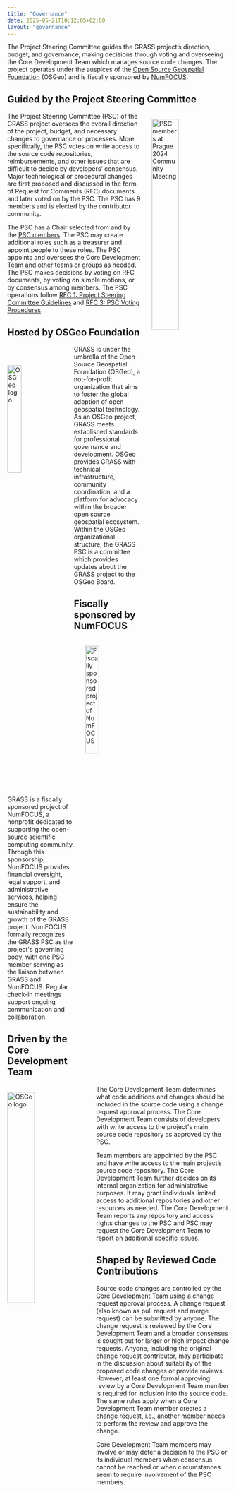 ```yaml
---
title: "Governance"
date: 2025-05-21T10:12:05+02:00
layout: "governance"
---
```


The Project Steering Committee guides the GRASS project’s direction, budget, and
governance, making decisions through voting and overseeing the Core Development
Team which manages source code changes. The project operates under the auspices
of the [Open Source Geospatial Foundation](https://www.osgeo.org/) (OSGeo)
and is fiscally sponsored by [NumFOCUS](https://numfocus.org/).

## Guided by the Project Steering Committee

<a href="/images/other/grass_psc_team_prague_2024.jpg">
  <img src="/images/other/grass_psc_team_prague_2024.jpg"
   alt="PSC members at Prague 2024 Community Meeting"
   title="PSC members at Prague 2024 Community Meeting"
   width="35%" style="float:right;padding-left:25px;padding-top:15px">
</a>

The Project Steering Committee (PSC) of the GRASS project oversees the
overall direction of the project, budget, and necessary changes to governance or
processes. More specifically, the PSC votes on write access to the source code
repositories, reimbursements, and other issues that are difficult to decide by
developers’ consensus. Major technological or procedural changes are first
proposed and discussed in the form of Request for Comments (RFC) documents and
later voted on by the PSC. The PSC has 9 members and is elected by the
contributor community.

The PSC has a Chair selected from and by the <a href="/about/team">PSC
members</a>. The PSC may create additional roles such as a treasurer and appoint
people to these roles. The PSC appoints and oversees the Core Development Team
and other teams or groups as needed. The PSC makes decisions by voting on RFC
documents, by voting on simple motions, or by consensus among members. The PSC
operations follow [RFC 1: Project Steering Committee
Guidelines](https://github.com/OSGeo/grass/blob/main/doc/development/rfc/PSC_guidelines.md)
and [RFC 3: PSC Voting
Procedures](https://github.com/OSGeo/grass/blob/main/doc/development/rfc/PSC_voting_procedures.md).

## Hosted by OSGeo Foundation
<a href="https://osgeo.org">
  <img src="/images/logos/osgeo-project.svg"
   alt="OSGeo logo"
   title="Open Source Geospatial Foundation"
   width="25%" style="float:left;padding-right:25px;padding-top:45px">
</a>

GRASS is under the umbrella of the Open Source Geospatial Foundation
(OSGeo), a not-for-profit organization that aims to foster the global adoption
of open geospatial technology.
As an OSGeo project, GRASS meets established standards for professional governance and development.
OSGeo provides GRASS with technical infrastructure, community coordination,
and a platform for advocacy within the broader open source geospatial ecosystem.
Within the OSGeo organizational structure, the GRASS
PSC is a committee which provides updates about the GRASS project to the
OSGeo Board.

## Fiscally sponsored by NumFOCUS
<a href="https://osgeo.org">
  <img src="/images/logos/numfocus_logo.svg"
   alt="Fiscally sponsored project of NumFOCUS"
   title="NumFOCUS"
   width="25%" style="float:right;padding-left:25px;padding-top:15px">
</a>

GRASS is a fiscally sponsored project of NumFOCUS, a
nonprofit dedicated to supporting the open-source scientific computing community.
Through this sponsorship, NumFOCUS provides financial oversight, legal support,
and administrative services, helping ensure the sustainability
and growth of the GRASS project.
NumFOCUS formally recognizes the GRASS PSC as the project's governing body,
with one PSC member serving as the liaison between GRASS and NumFOCUS.
Regular check-in meetings support ongoing communication and collaboration.

## Driven by the Core Development Team
<a href="/images/other/developer_team.jpg"> <img
  src="/images/other/developer_team.jpg" alt="OSGeo logo"
  title="GRASS developers" width="35%"
   style="float:left;padding-right:25px;padding-top:15px"> </a> 
   
The Core Development Team determines what code additions and changes should be
included in the source code using a change request approval process. The Core
Development Team consists of developers with write access to the project's main
source code repository as approved by the PSC.

Team members are appointed by the PSC and have write access to the main
project’s source code repository. The Core Development Team further decides on
its internal organization for administrative purposes. It may grant individuals
limited access to additional repositories and other resources as needed. The
Core Development Team reports any repository and access rights changes to the
PSC and PSC may request the Core Development Team to report on additional
specific issues.

## Shaped by Reviewed Code Contributions
<i class="fa fa-code-pull-request fa-7x"
style="float:right;padding-left:10px"></i>

Source code changes are controlled by the Core Development Team using a change
request approval process. A change request (also known as pull request and merge
request) can be submitted by anyone. The change request is reviewed by the Core
Development Team and a broader consensus is sought out for larger or high impact
change requests. Anyone, including the original change request contributor, may
participate in the discussion about suitability of the proposed code changes or
provide reviews. However, at least one formal approving review by a Core
Development Team member is required for inclusion into the source code. The same
rules apply when a Core Development Team member creates a change request, i.e.,
another member needs to perform the review and approve the change.

Core Development Team members may involve or may defer a decision to the PSC or
its individual members when consensus cannot be reached or when circumstances
seem to require involvement of the PSC members.


